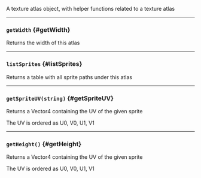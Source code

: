 A texture atlas object, with helper functions related to a texture atlas

---

### `getWidth` \{#getWidth}

Returns the width of this atlas

---

### `listSprites` \{#listSprites}

Returns a table with all sprite paths under this atlas

---

### `getSpriteUV(string)` \{#getSpriteUV}

Returns a Vector4 containing the UV of the given sprite

The UV is ordered as U0, V0, U1, V1

---

### `getHeight()` \{#getHeight}

Returns a Vector4 containing the UV of the given sprite

The UV is ordered as U0, V0, U1, V1

